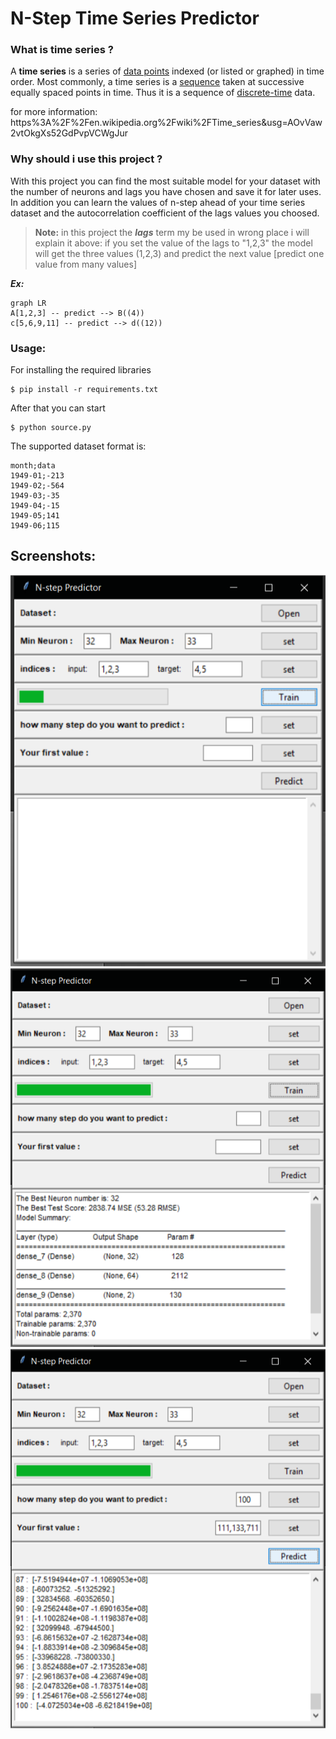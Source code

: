 # N-Step Time Series Predictor

### What is time series ?
A **time series** is a series of [data points](http://www.wikizero.biz/index.php?q=aHR0cHM6Ly9lbi53aWtpcGVkaWEub3JnL3dpa2kvRGF0YV9wb2ludA "Data point") indexed (or listed or graphed) in time order. Most commonly, a time series is a [sequence](http://www.wikizero.biz/index.php?q=aHR0cHM6Ly9lbi53aWtpcGVkaWEub3JnL3dpa2kvU2VxdWVuY2U "Sequence") taken at successive equally spaced points in time. Thus it is a sequence of [discrete-time](http://www.wikizero.biz/index.php?q=aHR0cHM6Ly9lbi53aWtpcGVkaWEub3JnL3dpa2kvRGlzY3JldGUtdGltZQ "Discrete-time") data.

for more information: https%3A%2F%2Fen.wikipedia.org%2Fwiki%2FTime_series&usg=AOvVaw2vtOkgXs52GdPvpVCWgJur
### Why should i use this project ?
With this project you can find the most suitable model for your dataset with the number of neurons and lags you have chosen and save it for later uses.  
In addition you can learn the values of n-step ahead of your time series dataset and the autocorrelation coefficient of the lags values you choosed.


> **Note:**
in this project the ***lags*** term my be used in wrong place i will explain it above:
if you set the value of the lags to "1,2,3" the model will get the three values (1,2,3) and predict the next value [predict one value from many values]

***Ex:***
```mermaid
graph LR
A[1,2,3] -- predict --> B((4))
c[5,6,9,11] -- predict --> d((12))
```

### Usage: 

For installing the required libraries

	$ pip install -r requirements.txt
After that you can start

	$ python source.py
The supported dataset format is:
````
month;data
1949-01;-213
1949-02;-564
1949-03;-35
1949-04;-15
1949-05;141
1949-06;115
````
 

## Screenshots:

<img src="/screenshots/ss(1).png"/>
<img src="/screenshots/ss(2).png"/>
<img src="/screenshots/ss(3).png"/>




